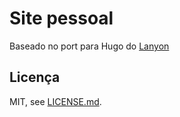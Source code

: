 # Site pessoal

Baseado no port para Hugo do [Lanyon](http://github.com/poole/lanyon)

## Licença
MIT, see [LICENSE.md](LICENSE.md).
